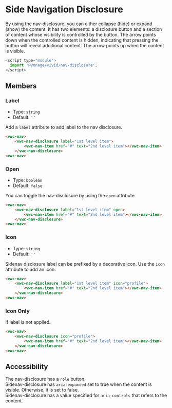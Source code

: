 # Side Navigation Disclosure

By using the nav-disclosure, you can either collapse (hide) or expand (show) the content.
It has two elements: a disclosure button and a section of content whose visibility is controlled by the button.
The arrow points down when the controlled content is hidden, indicating that pressing the button will reveal additional content.
The arrow points up when the content is visible.

```js
<script type="module">
  import '@vonage/vivid/nav-disclosure';
</script>
```

## Members

### Label

- Type: `string`
- Default: `''`

Add a `label` attribute to add label to the nav disclosure.

```html preview
<vwc-nav>
    <vwc-nav-disclosure label="1st level item">
        <vwc-nav-item href="#" text="2nd level item"></vwc-nav-item>
    </vwc-nav-disclosure>
<vwc-nav>
```

### Open

- Type: `boolean`
- Default: `false`

You can toggle the nav-disclosure by using the `open` attribute.

```html preview
<vwc-nav>
    <vwc-nav-disclosure label="1st level item" open>
        <vwc-nav-item href="#" text="2nd level item"></vwc-nav-item>
    </vwc-nav-disclosure>
<vwc-nav>
```

### Icon

- Type: `string`
- Default: `''`

Sidenav disclosure label can be prefixed by a decorative icon.
Use the `icon` attribute to add an icon.

```html preview
<vwc-nav>
    <vwc-nav-disclosure label="1st level item" icon="profile">
        <vwc-nav-item href="#" text="2nd level item"></vwc-nav-item>
    </vwc-nav-disclosure>
<vwc-nav>
```

### Icon Only

If label is not applied.

```html preview
<vwc-nav>
    <vwc-nav-disclosure icon="profile">
        <vwc-nav-item href="#" text="2nd level item"></vwc-nav-item>
    </vwc-nav-disclosure>
<vwc-nav>
```

## Accessibility

The nav-disclosure has a `role` button.  
Sidenav-disclosure has `aria-expanded` set to true when the content is visible. Otherwise, it is set to false.  
Sidenav-disclosure has a value specified for `aria-controls` that refers to the content.
